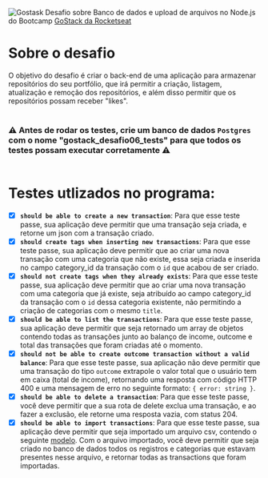 ![Gostask](https://camo.githubusercontent.com/d25397e9df01fe7882dcc1cbc96bdf052ffd7d0c/68747470733a2f2f73746f726167652e676f6f676c65617069732e636f6d2f676f6c64656e2d77696e642f626f6f7463616d702d676f737461636b2f6865616465722d6465736166696f732e706e67)
Desafio sobre Banco de dados e upload de arquivos no Node.js do Bootcamp [GoStack da Rocketseat](https://rocketseat.com.br/gostack)

# Sobre o desafio

O objetivo do desafio é criar o back-end de uma aplicação para armazenar repositórios do seu portfólio, que irá permitir a criação, listagem, atualização e remoção dos repositórios, e além disso permitir que os repositórios possam receber "likes".</br></br>


### **⚠️ Antes de rodar os testes, crie um banco de dados `Postgres` com o nome "gostack_desafio06_tests" para que todos os testes possam executar corretamente ⚠️**</br></br>

# Testes utlizados no programa:


- [x] **`should be able to create a new transaction`**: Para que esse teste passe, sua aplicação deve permitir que uma transação seja criada, e retorne um json com a transação criado.
- [x] **`should create tags when inserting new transactions`**: Para que esse teste passe, sua aplicação deve permitir que ao criar uma nova transação com uma categoria que não existe, essa seja criada e inserida no campo category_id da transação com o `id` que acabou de ser criado.
- [x] **`should not create tags when they already exists`**: Para que esse teste passe, sua aplicação deve permitir que ao criar uma nova transação com uma categoria que já existe, seja atribuído ao campo category_id da transação com o `id` dessa categoria existente, não permitindo a criação de categorias com o mesmo `title`.
- [x] **`should be able to list the transactions`**: Para que esse teste passe, sua aplicação deve permitir que seja retornado um array de objetos contendo todas as transações junto ao balanço de income, outcome e total das transações que foram criadas até o momento.
- [x] **`should not be able to create outcome transaction without a valid balance`**: Para que esse teste passe, sua aplicação não deve permitir que uma transação do tipo `outcome` extrapole o valor total que o usuário tem em caixa (total de income), retornando uma resposta com código HTTP 400 e uma mensagem de erro no seguinte formato: `{ error: string }`.
- [x] **`should be able to delete a transaction`**: Para que esse teste passe, você deve permitir que a sua rota de delete exclua uma transação, e ao fazer a exclusão, ele retorne uma resposta vazia, com status 204.
- [x] **`should be able to import transactions`**: Para que esse teste passe, sua aplicação deve permitir que seja importado um arquivo csv, contendo o seguinte [modelo](https://github.com/rocketseat-education/bootcamp-gostack-desafios/blob/master/desafio-database-upload/assets/file.csv). Com o arquivo importado, você deve permitir que seja criado no banco de dados todos os registros e categorias que estavam presentes nesse arquivo, e retornar todas as transactions que foram importadas.
